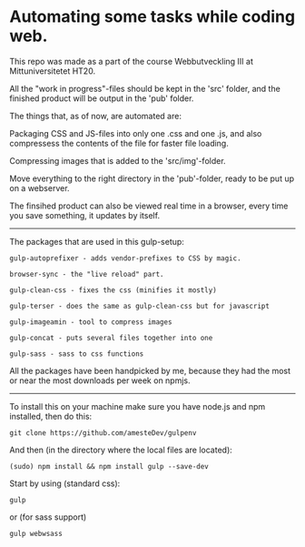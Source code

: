 # Automating some tasks while coding web.

This repo was made as a part of the course Webbutveckling III at Mittuniversitetet HT20.

All the "work in progress"-files should be kept in the 'src' folder, and the finished product will be output in the 'pub' folder.

The things that, as of now, are automated are:

Packaging CSS and JS-files into only one .css and one .js, and also compressess the contents of the file for faster file loading.

Compressing images that is added to the 'src/img'-folder.

Move everything to the right directory in the 'pub'-folder, ready to be put up on a webserver.

The finsihed product can also be viewed real time in a browser, every time you save something, it updates by itself.

***

The packages that are used in this gulp-setup:

	gulp-autoprefixer - adds vendor-prefixes to CSS by magic.

	browser-sync - the "live reload" part.

	gulp-clean-css - fixes the css (minifies it mostly)

	gulp-terser - does the same as gulp-clean-css but for javascript

	gulp-imageamin - tool to compress images

	gulp-concat - puts several files together into one

	gulp-sass - sass to css functions

All the packages have been handpicked by me, because they had the most or near the most downloads per week on npmjs.

***

To install this on your machine make sure you have node.js and npm installed, then do this: 

```
git clone https://github.com/amesteDev/gulpenv
```

And then (in the directory where the local files are located):

```
(sudo) npm install && npm install gulp --save-dev
```

Start by using (standard css):

```
gulp 
```

or (for sass support)

```
gulp webwsass
```
